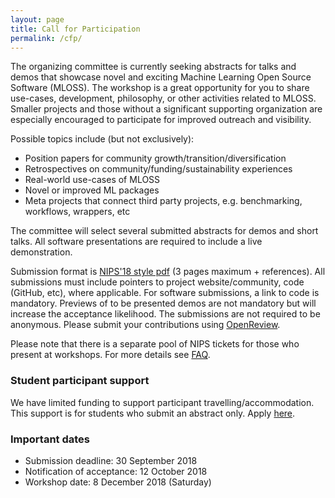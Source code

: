 ```yaml
---
layout: page
title: Call for Participation
permalink: /cfp/
---
```


The organizing committee is currently seeking abstracts for talks and demos that showcase novel and exciting Machine Learning Open Source Software (MLOSS). The workshop is a great opportunity for you to share use-cases, development, philosophy, or other activities related to MLOSS. Smaller projects and those without a significant supporting organization are especially encouraged to participate for improved outreach and visibility.

Possible topics include (but not exclusively):
- Position papers for community growth/transition/diversification
- Retrospectives on community/funding/sustainability experiences
- Real-world use-cases of MLOSS
- Novel or improved ML packages
- Meta projects that connect third party projects, e.g. benchmarking, workflows, wrappers, etc

The committee will select several submitted abstracts for demos and short talks. All software presentations are required to include a live demonstration.

Submission format is [NIPS'18 style pdf](https://nips.cc/Conferences/2018/PaperInformation/StyleFiles) (3 pages maximum + references). All submissions must include pointers to project website/community, code (GitHub, etc), where applicable. For software submissions, a link to code is mandatory. Previews of to be presented demos are not mandatory but will increase the acceptance likelihood. The submissions are not required to be anonymous. Please submit your contributions using [OpenReview](https://openreview.net/group?id=NIPS.cc/2018/Workshop/MLOSS).

Please note that there is a separate pool of NIPS tickets for those who present at workshops. For more details see [FAQ](/faq).

### Student participant support

We have limited funding to support participant travelling/accommodation. This support is for students who submit an abstract only. Apply [here](https://goo.gl/forms/8U9N4NXugUH69jKj2).

### Important dates

- Submission deadline: 30 September 2018
- Notification of acceptance: 12 October 2018
- Workshop date: 8 December 2018 (Saturday)
